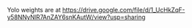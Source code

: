 Yolo weights are at https://drive.google.com/file/d/1_UcHkZqF-y58NNyNlR7AnZAY6snKAutW/view?usp=sharing